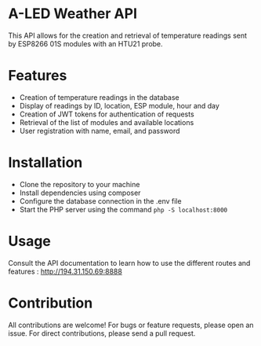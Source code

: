 # A-LED Weather API

This API allows for the creation and retrieval of temperature readings sent by ESP8266 01S modules with an HTU21 probe.

# Features

- Creation of temperature readings in the database
- Display of readings by ID, location, ESP module, hour and day
- Creation of JWT tokens for authentication of requests
- Retrieval of the list of modules and available locations
- User registration with name, email, and password

# Installation

- Clone the repository to your machine
- Install dependencies using composer
- Configure the database connection in the .env file
- Start the PHP server using the command `php -S localhost:8000`

# Usage

Consult the API documentation to learn how to use the different routes and features : http://194.31.150.69:8888

# Contribution

All contributions are welcome! For bugs or feature requests, please open an issue. For direct contributions, please send a pull request.